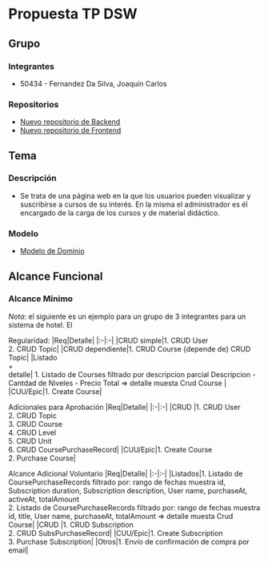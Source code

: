 # Propuesta TP DSW

## Grupo
### Integrantes
* 50434 - Fernandez Da Silva, Joaquín Carlos


### Repositorios

* [Nuevo repositorio de Backend](https://github.com/Joaquipe13/TP-DSW-Backend.git)
* [Nuevo repositorio de Frontend](https://github.com/Joaquipe13/TP-DSW-Frontend.git)

## Tema
### Descripción
* Se trata de una página web en la que los usuarios pueden visualizar y suscribirse a cursos de su interés. En la misma el administrador es él encargado de la carga de los cursos y de material didáctico.

### Modelo
* [Modelo de Dominio](https://drive.google.com/file/d/1qR9otqCTNsJ8Rc4ZEshNRn3iVKGQfjGd/view?usp=sharing)



## Alcance Funcional 

### Alcance Mínimo

*Nota*: el siguiente es un ejemplo para un grupo de 3 integrantes para un sistema de hotel. El 

Regularidad:
|Req|Detalle|
|:-|:-|
|CRUD simple|1. CRUD User<br>2. CRUD Topic|
|CRUD dependiente|1. CRUD Course {depende de} CRUD Topic|
|Listado<br>+<br>detalle| 1. Listado de Courses filtrado por descripcion parcial Descripcion - Cantdad de Niveles - Precio Total => detalle  muesta Crud Course |
|CUU/Epic|1. Create Course|


Adicionales para Aprobación
|Req|Detalle|
|:-|:-|
|CRUD |1. CRUD User<br>2. CRUD Topic<br>3. CRUD Course <br>4. CRUD Level<br>5. CRUD Unit<br>6. CRUD CoursePurchaseRecord|
|CUU/Epic|1. Create Course<br>2. Purchase Course|


Alcance Adicional Voluntario
|Req|Detalle|
|:-|:-|
|Listados|1. Listado de CoursePurchaseRecords filtrado por: rango de fechas muestra id, Subscription duration, Subscription description, User name, purchaseAt, activeAt, totalAmount<br> 2. Listado de CoursePurchaseRecords filtrado por: rango de fechas muestra id, title, User name, purchaseAt, totalAmount => detalle  muesta Crud Course|
|CRUD |1. CRUD Subscription<br>2. CRUD SubsPurchaseRecord|
|CUU/Epic|1. Create Subscription<br>3. Purchase Subscription|
|Otros|1. Envío de confirmación de compra por email|
